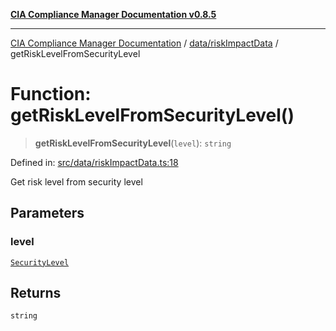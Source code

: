 [**CIA Compliance Manager Documentation v0.8.5**](../../../README.md)

***

[CIA Compliance Manager Documentation](../../../modules.md) / [data/riskImpactData](../README.md) / getRiskLevelFromSecurityLevel

# Function: getRiskLevelFromSecurityLevel()

> **getRiskLevelFromSecurityLevel**(`level`): `string`

Defined in: [src/data/riskImpactData.ts:18](https://github.com/Hack23/cia-compliance-manager/blob/3ae0301247f765ba03c8c0fe645db4718bb8af76/src/data/riskImpactData.ts#L18)

Get risk level from security level

## Parameters

### level

[`SecurityLevel`](../../../types/cia/type-aliases/SecurityLevel.md)

## Returns

`string`
